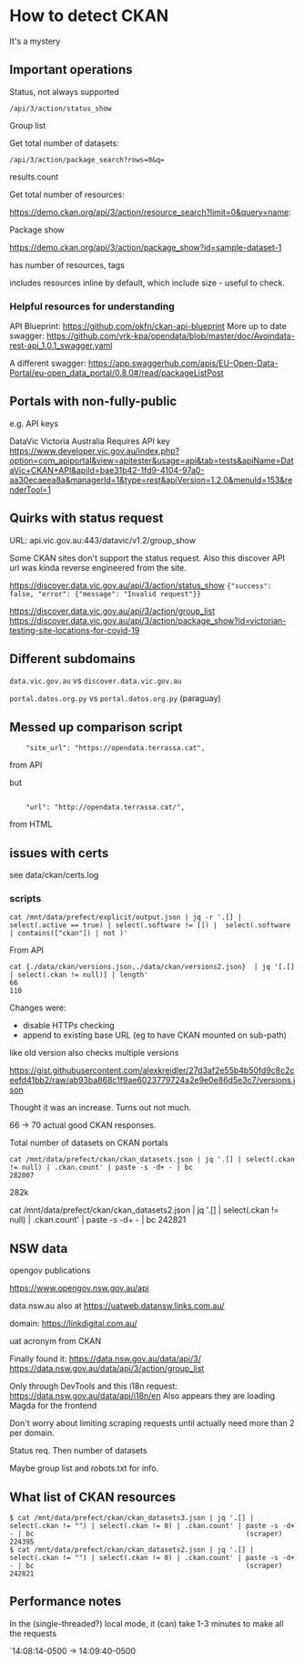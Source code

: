 # How to detect CKAN

It's a mystery

## Important operations

Status, not always supported

```
/api/3/action/status_show
```

Group list

Get total number of datasets:

```
/api/3/action/package_search?rows=0&q=
```

results.count

Get total number of resources:

https://demo.ckan.org/api/3/action/resource_search?limit=0&query=name:


Package show

https://demo.ckan.org/api/3/action/package_show?id=sample-dataset-1

has number of resources, tags

includes resources inline by default, which include size - useful to check.

### Helpful resources for understanding

API Blueprint: https://github.com/okfn/ckan-api-blueprint
More up to date swagger: https://github.com/vrk-kpa/opendata/blob/master/doc/Avoindata-rest-api_1.0.1_swagger.yaml

A different swagger: https://app.swaggerhub.com/apis/EU-Open-Data-Portal/eu-open_data_portal/0.8.0#/read/packageListPost

## Portals with non-fully-public

e.g. API keys

DataVic
Victoria Australia
Requires API key
https://www.developer.vic.gov.au/index.php?option=com_apiportal&view=apitester&usage=api&tab=tests&apiName=DataVic+CKAN+API&apiId=bae31b42-1fd9-4104-97a0-aa30ecaeea8a&managerId=1&type=rest&apiVersion=1.2.0&menuId=153&renderTool=1

## Quirks with status request

URL: api.vic.gov.au:443/datavic/v1.2/group_show

Some CKAN sites don't support the status request.
Also this discover API url was kinda reverse engineered from the site.

https://discover.data.vic.gov.au/api/3/action/status_show
`{"success": false, "error": {"message": "Invalid request"}}`

https://discover.data.vic.gov.au/api/3/action/group_list
https://discover.data.vic.gov.au/api/3/action/package_show?id=victorian-testing-site-locations-for-covid-19

## Different subdomains

`data.vic.gov.au` vs `discover.data.vic.gov.au`

`portal.datos.org.py` vs `portal.datos.org.py` (paraguay)

## Messed up comparison script

```
    "site_url": "https://opendata.terrassa.cat",
```

from API

but

```

    "url": "http://opendata.terrassa.cat/",
```

from HTML

## issues with certs
see data/ckan/certs.log

### scripts

```
cat /mnt/data/prefect/explicit/output.json | jq -r '.[] | select(.active == true) | select(.software != []) |  select(.software | contains(["ckan"]) | not )'
```

From API
```
cat {./data/ckan/versions.json,./data/ckan/versions2.json}  | jq '[.[] | select(.ckan != null)] | length'
66
110
```

Changes were:
- disable HTTPs checking
- append to existing base URL (eg to have CKAN mounted on sub-path)

like old version also checks multiple versions

https://gist.githubusercontent.com/alexkreidler/27d3af2e55b4b50fd9c8c2ceefd41bb2/raw/ab93ba868c1f9ae6023779724a2e9e0e86d5e3c7/versions.json

Thought it was an increase. Turns out not much.

66 -> 70
actual good CKAN responses.

Total number of datasets on CKAN portals

```
cat /mnt/data/prefect/ckan/ckan_datasets.json | jq '.[] | select(.ckan != null) | .ckan.count' | paste -s -d+ - | bc
282007
```

282k

cat /mnt/data/prefect/ckan/ckan_datasets2.json | jq '.[] | select(.ckan != null) | .ckan.count' | paste -s -d+ - | bc
242821

## NSW data

opengov publications

https://www.opengov.nsw.gov.au/api


data.nsw.au
also at
https://uatweb.datansw.links.com.au/

domain: https://linkdigital.com.au/

uat acronym from CKAN

Finally found it:
https://data.nsw.gov.au/data/api/3/
https://data.nsw.gov.au/data/api/3/action/group_list

Only through DevTools and this i18n request: https://data.nsw.gov.au/data/api/i18n/en
Also appears they are loading Magda for the frontend


Don't worry about limiting scraping requests until actually need more than 2 per domain.

Status req.
Then number of datasets

Maybe group list
and robots.txt for info.

## What list of CKAN resources

```
$ cat /mnt/data/prefect/ckan/ckan_datasets3.json | jq '.[] | select(.ckan != "") | select(.ckan != 0) | .ckan.count' | paste -s -d+ - | bc                                                    (scraper) 
224395
$ cat /mnt/data/prefect/ckan/ckan_datasets2.json | jq '.[] | select(.ckan != "") | select(.ckan != 0) | .ckan.count' | paste -s -d+ - | bc                                                    (scraper) 
242821
```

## Performance notes

In the (single-threaded?) local mode, it (can) take 1-3 minutes to make all the requests

`14:08:14-0500 -> 14:09:40-0500